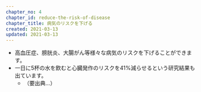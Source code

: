 ```yaml
---
chapter_no: 4
chapter_id: reduce-the-risk-of-disease
chapter_title: 病気のリスクを下げる
created: 2021-03-13
updated: 2021-03-13
---
```

- 高血圧症、膀胱炎、大腸がん等様々な病気のリスクを下げることができます。
- 一日に5杯の水を飲むと心臓発作のリスクを41%減らせるという研究結果も出ています。
  - （要出典…）